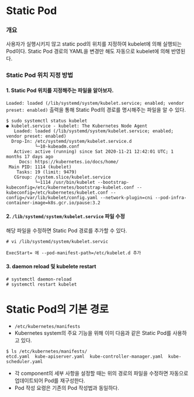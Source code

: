 # Static Pod

### 개요

사용자가 실행시키지 않고 static pod의 위치를 지정하여 kubelet에 의해 실행되는 Pod이다. Static Pod 경로의 YAML을 변경만 해도 자동으로 kubelet에 의해 반영된다.

### Static Pod 위치 지정 방법

#### 1. Static Pod 위치를 지정해주는 파일을 알아보자.

`Loaded: loaded (/lib/systemd/system/kubelet.service; enabled; vendor preset: enabled)` 출력을 통해 Static Pod의 경로를 명시해주는 파일을 알 수 있다.

```
$ sudo systemctl status kubelet
● kubelet.service - kubelet: The Kubernetes Node Agent
   Loaded: loaded (/lib/systemd/system/kubelet.service; enabled; vendor preset: enabled)
  Drop-In: /etc/systemd/system/kubelet.service.d
           └─10-kubeadm.conf
   Active: active (running) since Sat 2020-11-21 12:42:01 UTC; 1 months 17 days ago
     Docs: https://kubernetes.io/docs/home/
 Main PID: 1114 (kubelet)
    Tasks: 19 (limit: 9479)
   CGroup: /system.slice/kubelet.service
           └─1114 /usr/bin/kubelet --bootstrap-kubeconfig=/etc/kubernetes/bootstrap-kubelet.conf --kubeconfig=/etc/kubernetes/kubelet.conf --config=/var/lib/kubelet/config.yaml --network-plugin=cni --pod-infra-container-image=k8s.gcr.io/pause:3.2

```

#### 2. `/lib/systemd/system/kubelet.service` 파일 수정

해당 파일을 수정하면 Static Pod 경로를 추가할 수 있다.

```
# vi /lib/systemd/system/kubelet.servic

ExecStart= 에 --pod-manifest-path=/etc/kubelet.d 추가
```

#### 3. daemon reload 및 kubelete restart

```
# systemctl daemon-reload
# systemctl restart kubelet
```

# Static Pod의 기본 경로

* `/etc/kubernetes/manifests`
* Kubernetes system의 주요 기능을 위해 이미 다음과 같은 Static Pod를 사용하고 있다.

```
$ ls /etc/kubernetes/manifests/
etcd.yaml  kube-apiserver.yaml  kube-controller-manager.yaml  kube-scheduler.yaml
```

* 각 component의 세부 사항을 설정할 때는 위의 경로의 파일을 수정하면 자동으로 업데이트되어 Pod를 재구성한다.
* Pod 작성 요령은 기존의 Pod 작성법과 동일하다.